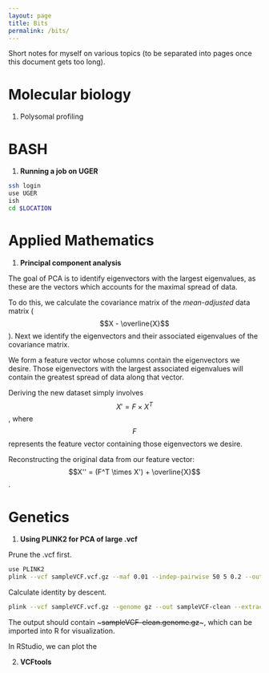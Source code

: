 ```yaml
---
layout: page
title: Bits
permalink: /bits/
---
```

Short notes for myself on various topics (to be separated into pages once this document gets too long).

Molecular biology
===
1. Polysomal profiling

BASH
===
1. **Running a job on UGER**

~~~ bash
ssh login
use UGER
ish
cd $LOCATION
~~~

Applied Mathematics
===
1. **Principal component analysis**

The goal of PCA is to identify eigenvectors with the largest eigenvalues, as these are the vectors which accounts for the maximal spread of data. 

To do this, we calculate the covariance matrix of the *mean-adjusted* data matrix ($$X - \overline{X}$$). Next we identify the eigenvectors and their associated eigenvalues of the covariance matrix.

We form a feature vector whose columns contain the eigenvectors we desire. Those eigenvectors with the largest associated eigenvalues will contain the greatest spread of data along that vector.

Deriving the new dataset simply involves $$X' = F\times X^T$$, where $$F$$ represents the feature vector containing those eigenvectors we desire.

Reconstructing the original data from our feature vector: $$X'' = (F^T \times X') + \overline{X}$$.

Genetics
===
1. **Using PLINK2 for PCA of large .vcf**

Prune the .vcf first.
~~~ bash
use PLINK2
plink --vcf sampleVCF.vcf.gz --maf 0.01 --indep-pairwise 50 5 0.2 --out sampleVCF_clean
~~~

Calculate identity by descent.
~~~ bash
plink --vcf sampleVCF.vcf.gz --genome gz --out sampleVCF-clean --extract sampleVCF_clean.prune.in
~~~

The output should contain ~~~sampleVCF-clean.genome.gz~~~, which can be imported into R for visualization. 

In RStudio, we can plot the 

2. **VCFtools**

